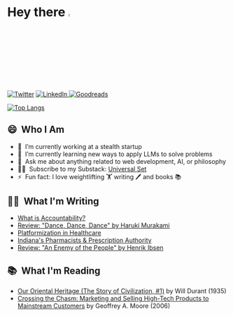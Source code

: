 # Hey there <a href="https://www.linkedin.com/in/quentinlintz/"><img src="https://media.giphy.com/media/hvRJCLFzcasrR4ia7z/giphy.gif" width="4%"></a>

<a href="https://www.twitter.com/quentinlintz">![Twitter](https://img.shields.io/badge/Twitter-%231DA1F2.svg?style=for-the-badge&logo=Twitter&logoColor=white)</a>
<a href="https://www.linkedin.com/in/quentinlintz/">![LinkedIn](https://img.shields.io/badge/linkedin-%230077B5.svg?style=for-the-badge&logo=linkedin&logoColor=white)
</a>
<a href="https://www.goodreads.com/user/show/160841838">![Goodreads](https://img.shields.io/badge/Goodreads-F3F1EA?style=for-the-badge&logo=goodreads&logoColor=372213)</a>

[![Top Langs](https://github-readme-stats.vercel.app/api/top-langs/?username=quentinlintz&layout=compact&hide=html,css,shell&size_weight=0.5&count_weight=0.5&theme=dark)](https://github.com/anuraghazra/github-readme-stats)

## 😄 &nbsp;Who I Am

- 🔭 &nbsp;I’m currently working at a stealth startup
- 🌱 &nbsp;I’m currently learning new ways to apply LLMs to solve problems
- 💬 &nbsp;Ask me about anything related to web development, AI, or philosophy
- 👨‍💻 &nbsp;Subscribe to my Substack: [Universal Set](https://universalset.substack.com/)
- ⚡ &nbsp;Fun fact: I love weightlifting 🏋️ writing 🖊️ and books 📚

## ✍🏻 &nbsp;What I'm Writing

<!-- SUBSTACK:START -->
- [What is Accountability?](https://universalset.substack.com/p/what-is-accountability)
- [Review: &quot;Dance, Dance, Dance&quot; by Haruki Murakami](https://universalset.substack.com/p/review-dance-dance-dance-by-haruki)
- [Platformization in Healthcare](https://universalset.substack.com/p/platformization-in-healthcare)
- [Indiana&#39;s Pharmacists &amp; Prescription Authority](https://universalset.substack.com/p/indianas-pharmacists-and-prescription)
- [Review: &quot;An Enemy of the People&quot; by Henrik Ibsen](https://universalset.substack.com/p/review-an-enemy-of-the-people-by)
<!-- SUBSTACK:END -->

## 📚 &nbsp;What I'm Reading

<!-- GOODREADS:START -->
- [Our Oriental Heritage (The Story of Civilization, #1)](https://www.goodreads.com/review/show/6033872271?utm_medium=api&utm_source=rss) by Will Durant (1935)
- [Crossing the Chasm: Marketing and Selling High-Tech Products to Mainstream Customers](https://www.goodreads.com/review/show/5976169314?utm_medium=api&utm_source=rss) by Geoffrey A. Moore (2006)
<!-- GOODREADS:END -->
